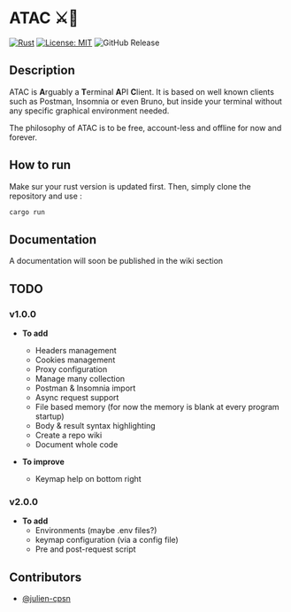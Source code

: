 ATAC ⚔📩
===

[![Rust](https://github.com/Julien-cpsn/ATAC/actions/workflows/rust.yml/badge.svg)](https://github.com/Julien-cpsn/ATAC/actions/workflows/rust.yml)
[![License: MIT](https://img.shields.io/badge/License-MIT-yellow.svg)](https://opensource.org/licenses/MIT)
![GitHub Release](https://img.shields.io/github/v/release/julien-cpsn/ATAC?link=https%3A%2F%2Fgithub.com%2FJulien-cpsn%2FATAC%2Freleases%2Flatest)

## Description

ATAC is **A**rguably a **T**erminal **A**PI **C**lient. It is based on well known clients such as Postman, Insomnia or even Bruno, but inside your terminal without any specific graphical environment needed.

The philosophy of ATAC is to be free, account-less and offline for now and forever.

## How to run

Make sur your rust version is updated first. Then, simply clone the repository and use :
```bash
cargo run
```

## Documentation

A documentation will soon be published in the wiki section

## TODO

### v1.0.0

- **To add**
  - Headers management
  - Cookies management
  - Proxy configuration
  - Manage many collection
  - Postman & Insomnia import
  - Async request support
  - File based memory (for now the memory is blank at every program startup)
  - Body & result syntax highlighting
  - Create a repo wiki
  - Document whole code

- **To improve**
  - Keymap help on bottom right

### v2.0.0

- **To add**
  - Environments (maybe .env files?)
  - keymap configuration (via a config file)
  - Pre and post-request script

## Contributors

- [@julien-cpsn](https://github.com/julien-cpsn)
